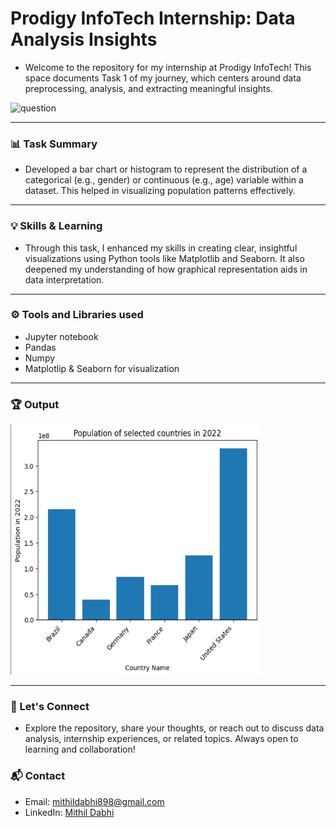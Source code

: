 # Prodigy InfoTech Internship: Data Analysis Insights
-  Welcome to the repository for my internship at Prodigy InfoTech! This space documents Task 1 of my journey, which centers around data preprocessing, analysis, and extracting meaningful insights.
  <img width="742" alt="question" src="https://github.com/user-attachments/assets/b656b7a9-dbe1-4986-a0bd-9ac0e206a71b" style ='center'/>

---

### 📊 Task Summary
- Developed a bar chart or histogram to represent the distribution of a categorical (e.g., gender) or continuous (e.g., age) variable within a dataset. This helped in visualizing population patterns effectively.

---

### 💡 Skills & Learning
- Through this task, I enhanced my skills in creating clear, insightful visualizations using Python tools like Matplotlib and Seaborn. It also deepened my understanding of how graphical representation aids in data interpretation.

---

### ⚙️ Tools and Libraries used
- Jupyter notebook
- Pandas
- Numpy
- Matplotlip & Seaborn for visualization

---

### 🏆 Output 
<img src="https://github.com/mithildabhi/PRODIGY_DS_01/blob/main/Screenshot%202025-05-11%20134030.png" width="400" height="400">

---

### 🤝 Let's Connect
- Explore the repository, share your thoughts, or reach out to discuss data analysis, internship experiences, or related topics. Always open to learning and collaboration!

### 📬 Contact
- Email: mithildabhi898@gmail.com
-  LinkedIn: [Mithil Dabhi](www.linkedin.com/in/mithildabhi)
